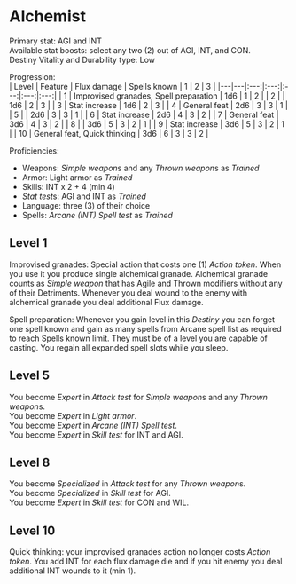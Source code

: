 # Alchemist

Primary stat: AGI and INT  
Available stat boosts: select any two (2) out of AGI, INT, and CON.  
Destiny Vitality and Durability type: Low

Progression:  
| Level | Feature | Flux damage | Spells known | 1 | 2 | 3 |
|---|---|:---:|:---:|:---:|:---:|:---:|
| 1 | Improvised granades, Spell preparation | 1d6 | 1 | 2 |
| 2 |  | 1d6 | 2 | 3 |
| 3 | Stat increase | 1d6 | 2 | 3 |
| 4 | General feat | 2d6 | 3 | 3 | 1 |
| 5 |  | 2d6 | 3 | 3 | 1 |
| 6 | Stat increase | 2d6 | 4 | 3 | 2 |
| 7 | General feat | 3d6 | 4 | 3 | 2 |
| 8 |  | 3d6 | 5 | 3 | 2 | 1 |
| 9 | Stat increase | 3d6 | 5 | 3 | 2 | 1 |
| 10 | General feat, Quick thinking | 3d6 | 6 | 3 | 3 | 2 |

Proficiencies:  
- Weapons: *Simple weapon*s and any *Thrown weapon*s as *Trained*
- Armor: Light armor as *Trained*
- Skills: INT x 2 + 4 (min 4)
- *Stat test*s: AGI and INT as *Trained*
- Language: three (3) of their choice
- Spells: *Arcane (INT) Spell test* as *Trained*

## Level 1

Improvised granades: Special action that costs one (1) *Action token*. When you use it you produce single alchemical granade. Alchemical granade counts as *Simple weapon* that has Agile and Thrown modifiers without any of their Detriments. Whenever you deal wound to the enemy with alchemical granade you deal additional Flux damage.

Spell preparation: Whenever you gain level in this *Destiny* you can forget one spell known and gain as many spells from Arcane spell list as required to reach Spells known limit. They must be of a level you are capable of casting. You regain all expanded spell slots while you sleep.

## Level 5

You become *Expert* in *Attack test* for *Simple weapon*s and any *Thrown weapon*s.  
You become *Expert* in *Light armor*.  
You become *Expert* in *Arcane (INT) Spell test*.  
You become *Expert* in *Skill test* for INT and AGI.

## Level 8

You become *Specialized* in *Attack test* for any *Thrown weapon*s.  
You become *Specialized* in *Skill test* for AGI.  
You become *Expert* in *Skill test* for CON and WIL.  

## Level 10

Quick thinking: your improvised granades action no longer costs *Action token*. You add INT for each flux damage die and if you hit enemy you deal additional INT wounds to it (min 1).